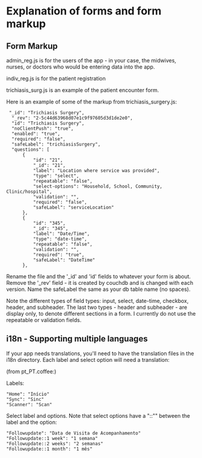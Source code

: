 # Explanation of forms and form markup

## Form Markup

admin_reg.js is for the users of the app - in your case, the midwives, nurses, or doctors who would be entering data into the app.

indiv_reg.js is for the patient registration

trichiasis_surg.js is an example of the patient encounter form.

Here is an example of some of the markup from trichiasis_surgery.js:

     "_id": "Trichiasis Surgery",
      "_rev": "2-5c44d63968d07e1c9f97605d3d1de2e0",
      "id": "Trichiasis Surgery",
      "noClientPush": "true",
      "enabled": "true",
      "required": "false",
      "safeLabel": "trichiasisSurgery",
      "questions": [
          {
              "id": "21",
              "_id": "21",
              "label": "Location where service was provided",
              "type": "select",
              "repeatable": "false",
              "select-options": "Household, School, Community, Clinic/hospital",
              "validation": "",
              "required": "false",
              "safeLabel": "serviceLocation"
          },
          {
              "id": "345",
              "_id": "345",
              "label": "Date/Time",
              "type": "date-time",
              "repeatable": "false",
              "validation": "",
              "required": "true",
              "safeLabel": "DateTime"
          },

Rename the file and the '_id' and 'id' fields to whatever your form is about. Remove the '_rev' field - it is created by couchdb and is changed with each version.
 Name the safeLabel the same as your db table name (no spaces).

Note the different types of field types: input, select, date-time, checkbox, header, and subheader.
The last two types - header and subheader - are display only, to denote different sections in a form. I currently do not use the repeatable or validation fields.

## i18n - Supporting multiple languages

If your app needs translations, you'll need to have the translation files in the i18n directory. Each label and select option
will need a translation:

(from pt_PT.coffee:)

Labels:

    "Home": "Início"
    "Sync": "Sinc"
    "Scanner": "Scan"

Select label and options. Note that select options have a "::"" between the label and the option:

    "Followupdate": "Data de Visita de Acompanhamento"
    "Followupdate::1 week": "1 semana"
    "Followupdate::2 weeks": "2 semanas"
    "Followupdate::1 month": "1 mês"

